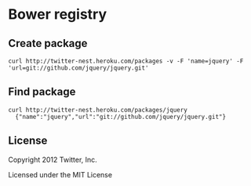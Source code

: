 # Bower registry

## Create package

    curl http://twitter-nest.heroku.com/packages -v -F 'name=jquery' -F 'url=git://github.com/jquery/jquery.git'

## Find package

    curl http://twitter-nest.heroku.com/packages/jquery
      {"name":"jquery","url":"git://github.com/jquery/jquery.git"}

## License

Copyright 2012 Twitter, Inc.

Licensed under the MIT License